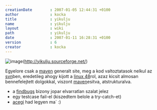 ```yaml
---
creationDate        : 2007-01-05 12:44:31 +0100 
author              : kocka 
title               : yikulju 
name                : yikulju 
layout              : wiki 
path                : yikulju 
date                : 2007-01-11 16:28:31 +0100 
version             : 6 
creator             : kocka 
---
```

![image](http://www.jhacks.hu/space/yikulju/ribus_logo.jpg)(http://yikulju.sourceforge.net/)

Egyelore csak a [maven](maven.html) generalt site, meg a kod valtoztatasok nelkul az [svn](svn.html)ben, eredetileg ahogy kijott a [linux 48](Linux%2048.html)rol, azaz kicsit almosan bennefelejtett dolgokkal, viszont [maven](maven.html)esitva, atstrukturalva.

*   a [findbugs](findbugs.html) bizony jopar elvarratlan szalat jelez
*   egy testcase fail-el (kiszedtem belole a try-catch-et)
*   [acegi](acegi.html) had legyen ma` :)


